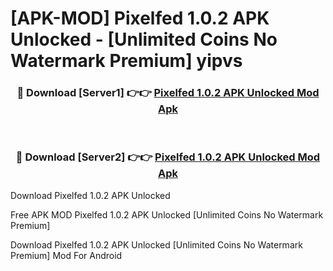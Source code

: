 # [APK-MOD] Pixelfed 1.0.2 APK Unlocked - [Unlimited Coins No Watermark Premium] yipvs



<div align="center">
<h3>🔴 Download [Server1] 👉👉 <a href="https://momento.my/?title=Pixelfed_1.0.2_APK_Unlocked">Pixelfed 1.0.2 APK Unlocked Mod Apk</a></h3><br>

<h3>🔴 Download [Server2] 👉👉 <a href="https://momento.my/?title=Pixelfed_1.0.2_APK_Unlocked">Pixelfed 1.0.2 APK Unlocked Mod Apk</a></h3>
</div>



Download Pixelfed 1.0.2 APK Unlocked 

Free APK MOD Pixelfed 1.0.2 APK Unlocked [Unlimited Coins No Watermark Premium]

Download Pixelfed 1.0.2 APK Unlocked [Unlimited Coins No Watermark Premium] Mod For Android
